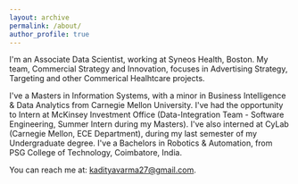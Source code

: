 ```yaml
---
layout: archive
permalink: /about/
author_profile: true
---
```


I'm an Associate Data Scientist, working at Syneos Health, Boston. My team, Commercial Strategy and Innovation, focuses in Advertising Strategy, Targeting and other Commerical Healhtcare projects.

I've a Masters in Information Systems, with a minor in Business Intelligence & Data Analytics from Carnegie Mellon University. I've had the opportunity to Intern at McKinsey Investment Office (Data-Integration Team - Software Engineering, Summer Intern during my Masters). I've also interned at CyLab (Carnegie Mellon, ECE Department), during my last semester of my Undergraduate degree. I've a Bachelors in Robotics & Automation, from PSG College of Technology, Coimbatore, India.

You can reach me at: kadityavarma27@gmail.com. 